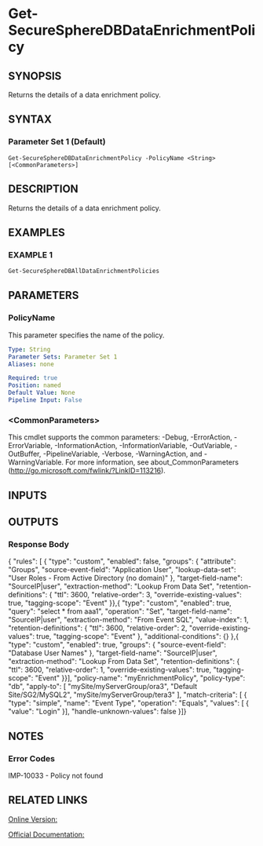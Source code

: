 ﻿# Get-SecureSphereDBDataEnrichmentPolicy

## SYNOPSIS
Returns the details of a data enrichment policy.

## SYNTAX

### Parameter Set 1 (Default)
```
Get-SecureSphereDBDataEnrichmentPolicy -PolicyName <String> [<CommonParameters>]
```

## DESCRIPTION
Returns the details of a data enrichment policy.

## EXAMPLES

### EXAMPLE 1

```powershell
Get-SecureSphereDBAllDataEnrichmentPolicies
```

## PARAMETERS

### PolicyName
This parameter specifies the name of the policy.

```yaml
Type: String
Parameter Sets: Parameter Set 1
Aliases: none

Required: true
Position: named
Default Value: None
Pipeline Input: False
```

### \<CommonParameters\>
This cmdlet supports the common parameters: -Debug, -ErrorAction, -ErrorVariable, -InformationAction, -InformationVariable, -OutVariable, -OutBuffer, -PipelineVariable, -Verbose, -WarningAction, and -WarningVariable. For more information, see about_CommonParameters (http://go.microsoft.com/fwlink/?LinkID=113216).

## INPUTS

## OUTPUTS

### Response Body
{
"rules": [
{
"type": "custom",
"enabled": false,
"groups": {
"attribute": "Groups",
"source-event-field": "Application User",
"lookup-data-set": "User Roles - From Active Directory (no domain)"
},
"target-field-name": "SourceIP\|user",
"extraction-method": "Lookup From Data Set",
"retention-definitions": {
"ttl": 3600,
"relative-order": 3,
"override-existing-values": true,
"tagging-scope": "Event"
}},{
"type": "custom",
"enabled": true,
"query": "select \* from aaa1",
"operation": "Set",
"target-field-name": "SourceIP\|user",
"extraction-method": "From Event SQL",
"value-index": 1,
"retention-definitions": {
"ttl": 3600,
"relative-order": 2,
"override-existing-values": true,
"tagging-scope": "Event"
},
"additional-conditions": {}
},{
"type": "custom",
"enabled": true,
"groups": {
"source-event-field": "Database User Names"
},
"target-field-name": "SourceIP\|user",
"extraction-method": "Lookup From Data Set",
"retention-definitions": {
"ttl": 3600,
"relative-order": 1,
"override-existing-values": true,
"tagging-scope": "Event"
}}],
"policy-name": "myEnrichmentPolicy",
"policy-type": "db",
"apply-to": [
"mySite/myServerGroup/ora3",
"Default Site/SG2/MySQL2",
"mySite/myServerGroup/tera3"
],
"match-criteria": [
{
"type": "simple",
"name": "Event Type",
"operation": "Equals",
"values": [
{
"value": "Login"
}],
"handle-unknown-values": false
}]}

## NOTES

### Error Codes
IMP-10033 - Policy not found

## RELATED LINKS

[Online Version:](https://github.com/akshinmustafayev/SecureSpherePS/tree/master/Documentation)

[Official Documentation:](https://docs.imperva.com/bundle/v13.6-api-reference-guide/page/70925.htm)



